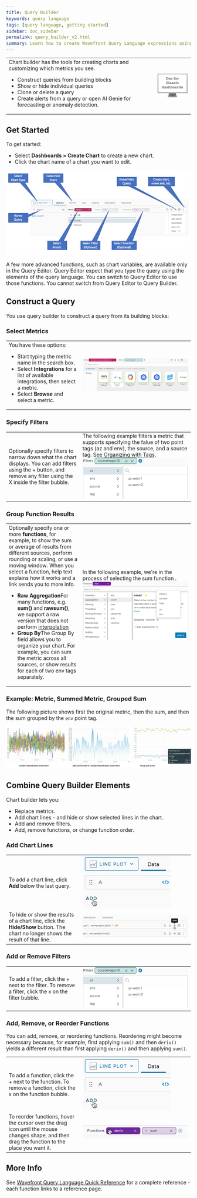 ```yaml
---
title: Query Builder
keywords: query language
tags: [query language, getting started]
sidebar: doc_sidebar
permalink: query_builder_v2.html
summary: Learn how to create Wavefront Query Language expressions using Query Builder.
---
```


<table style="width: 100%;">
<tbody>
<tr>
<td width="80%">Chart builder has the tools for creating charts and customizing which metrics you see.
<ul>
<li>Construct queries from building blocks</li>
<li>Show or hide individual queries</li>
<li>Clone or delete a query</li>
<li>Create alerts from a query or open AI Genie for forecasting or anomaly detection. </li></ul></td>
<td width="20%"><a href="query_language_query_builder.html"><img src="/images/classic_button.png" alt="click here for the classic doc"/></a></td>
</tr>
</tbody>
</table>


## Get Started

To get started:
* Select **Dashboards > Create Chart** to create a new chart.
* Click the chart name of a chart you want to edit.

![query builder tasks](images/query_builder_collage.png)

A few more advanced functions, such as chart variables, are available only in the Query Editor. Query Editor expect that you type the query using the elements of the query language. You can switch to Query Editor to use those functions. You cannot switch from Query Editor to Query Builder.

## Construct a Query

You use query builder to construct a query from its building blocks:

### Select Metrics

<table style="width: 100%;">
<tbody>
<tr>
<td width="40%">You have these options:
<ul>
<li>Start typing the metric name in the search box.</li>
<li>Select <strong>Integrations</strong> for a list of available integrations, then select a metric. </li>
<li>Select <strong>Browse</strong> and select a metric. </li></ul></td>
<td width="60%"><img src="/images/v2_add_metric.png" alt="add a metric"></td>
</tr>
</tbody>
</table>

### Specify Filters

<table style="width: 100%;">
<tbody>
<tr>
<td width="40%">Optionally specify filters to narrow down what the chart displays. You can add filters using the + button, and remove any filter using the X inside the filter bubble. </td>
<td width="60%">The following example filters a metric that supports specifying the falue of two point tags (az and env), the source, and a source tag. See <a href="tags_overview.html">Organizing with Tags</a>.<br>
<img src="/images/v2_add_filter.png" alt="add a filter"></td>
</tr>
</tbody>
</table>

### Group Function Results

<table style="width: 100%;">
<tbody>
<tr>
<td width="40%">Optionally specify one or more <strong>functions</strong>, for example, to show the sum or average of results from different sources, perform rounding or scaling, or use a moving window. When you select a function, help text explains how it works and a link sends you to more info.
<ul>
<li><strong>Raw Aggregation</strong>For many functions, e.g. <strong>sum()</strong> and <strong>rawsum()</strong>, we support a raw version that does not perform <a href="query_language_aggregate_functions.html">interpolation</a></li>
<li><strong>Group By</strong>The Group By field allows you to organize your chart. For example, you can sum the metric across all sources, or show results for each of two env tags separately.  </li></ul> </td>
<td width="60%">In the following example, we're in the process of selecting the sum function .<br>
<img src="/images/v2_add_functions.png" alt="add a function"></td>
</tr>
</tbody>
</table>

### Example: Metric, Summed Metric, Grouped Sum

The following picture shows first the original metric, then the sum, and then the sum grouped by the `env` point tag.

![query builder results](images/query_builder_results.png)

## Combine Query Builder Elements

Chart builder lets you:
* Replace metrics.
* Add chart lines - and hide or show selected lines in the chart.
* Add and remove filters.
* Add, remove functions, or change function order.

### Add Chart Lines

<table style="width: 100%;">
<tbody>
<tr>
<td width="40%">To add a chart line, click <strong>Add</strong> below the last query.  </td>
<td width="60%">
<img src="/images/add_chart_line.png" alt="add a chart line"></td>
</tr>
<tr>
<td width="40%">To hide or show the results of a chart line, click the <strong>Hide/Show</strong> button. The chart no longer shows the result of that line.</td>
<td width="60%">
<img src="/images/v2_hide_show.png" alt="show/hide button"></td>
</tr>
</tbody>
</table>

### Add or Remove Filters

<table style="width: 100%;">
<tbody>
<tr>
<td width="40%">To add a filter, click the + next to the filter. To remove a filter, click the x on the filter bubble. </td>
<td width="60%">
<img src="/images/v2_add_filter.png" alt="show/hide button"></td>
</tr>
</tbody>
</table>

### Add, Remove, or Reorder Functions

You can add, remove, or reordering functions. Reordering might become necessary because, for example, first applying `sum()` and then `deriv()` yields a different result than first applying `deriv()` and then applying `sum()`.

<table style="width: 100%;">
<tbody>
<tr>
<td width="40%">To add a function, click the + next to the function. To remove a function, click the x on the function bubble.   </td>
<td width="60%">
<img src="/images/add_chart_line.png" alt="add a chart line"></td>
</tr>
<tr>
<td width="40%">To reorder functions, hover the cursor over the drag icon until the mouse changes shape, and then drag the function to the place you want it. </td>
<td width="60%">
<img src="/images/v2_reorder_functions.png" alt="reorder functions"></td>
</tr>
</tbody>
</table>



## More Info

See [Wavefront Query Language Quick Reference](query_language_reference.html) for a complete reference - each function links to a reference page.
